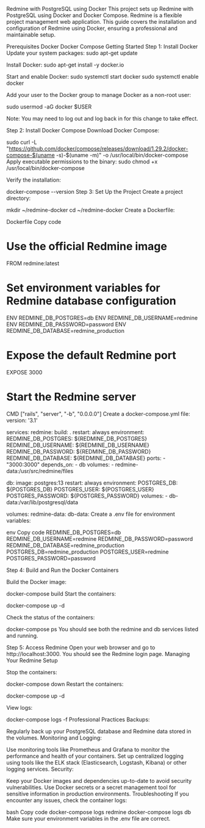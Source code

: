 Redmine with PostgreSQL using Docker
This project sets up Redmine with PostgreSQL using Docker and Docker Compose. Redmine is a flexible project management web application. This guide covers the installation and configuration of Redmine using Docker, ensuring a professional and maintainable setup.

Prerequisites
Docker
Docker Compose
Getting Started
Step 1: Install Docker
Update your system packages:
sudo apt-get update


Install Docker:
sudo apt-get install -y docker.io

Start and enable Docker:
sudo systemctl start docker
sudo systemctl enable docker


Add your user to the Docker group to manage Docker as a non-root user:

sudo usermod -aG docker $USER


Note: You may need to log out and log back in for this change to take effect.

Step 2: Install Docker Compose
Download Docker Compose:

sudo curl -L "https://github.com/docker/compose/releases/download/1.29.2/docker-compose-$(uname -s)-$(uname -m)" -o /usr/local/bin/docker-compose
Apply executable permissions to the binary:
sudo chmod +x /usr/local/bin/docker-compose

Verify the installation:

docker-compose --version
Step 3: Set Up the Project
Create a project directory:


mkdir ~/redmine-docker
cd ~/redmine-docker
Create a Dockerfile:

Dockerfile
Copy code
# Use the official Redmine image
FROM redmine:latest

# Set environment variables for Redmine database configuration
ENV REDMINE_DB_POSTGRES=db
ENV REDMINE_DB_USERNAME=redmine
ENV REDMINE_DB_PASSWORD=password
ENV REDMINE_DB_DATABASE=redmine_production

# Expose the default Redmine port
EXPOSE 3000

# Start the Redmine server
CMD ["rails", "server", "-b", "0.0.0.0"]
Create a docker-compose.yml file:
version: '3.1'

services:
  redmine:
    build: .
    restart: always
    environment:
      REDMINE_DB_POSTGRES: ${REDMINE_DB_POSTGRES}
      REDMINE_DB_USERNAME: ${REDMINE_DB_USERNAME}
      REDMINE_DB_PASSWORD: ${REDMINE_DB_PASSWORD}
      REDMINE_DB_DATABASE: ${REDMINE_DB_DATABASE}
    ports:
      - "3000:3000"
    depends_on:
      - db
    volumes:
      - redmine-data:/usr/src/redmine/files

  db:
    image: postgres:13
    restart: always
    environment:
      POSTGRES_DB: ${POSTGRES_DB}
      POSTGRES_USER: ${POSTGRES_USER}
      POSTGRES_PASSWORD: ${POSTGRES_PASSWORD}
    volumes:
      - db-data:/var/lib/postgresql/data

volumes:
  redmine-data:
  db-data:
Create a .env file for environment variables:

env
Copy code
REDMINE_DB_POSTGRES=db
REDMINE_DB_USERNAME=redmine
REDMINE_DB_PASSWORD=password
REDMINE_DB_DATABASE=redmine_production
POSTGRES_DB=redmine_production
POSTGRES_USER=redmine
POSTGRES_PASSWORD=password


Step 4: Build and Run the Docker Containers


Build the Docker image:

docker-compose build
Start the containers:

docker-compose up -d


Check the status of the containers:


docker-compose ps
You should see both the redmine and db services listed and running.

Step 5: Access Redmine
Open your web browser and go to http://localhost:3000. You should see the Redmine login page.
Managing Your Redmine Setup


Stop the containers:

docker-compose down
Restart the containers:

docker-compose up -d


View logs:

docker-compose logs -f
Professional Practices
Backups:

Regularly back up your PostgreSQL database and Redmine data stored in the volumes.
Monitoring and Logging:

Use monitoring tools like Prometheus and Grafana to monitor the performance and health of your containers.
Set up centralized logging using tools like the ELK stack (Elasticsearch, Logstash, Kibana) or other logging services.
Security:

Keep your Docker images and dependencies up-to-date to avoid security vulnerabilities.
Use Docker secrets or a secret management tool for sensitive information in production environments.
Troubleshooting
If you encounter any issues, check the container logs:

bash
Copy code
docker-compose logs redmine
docker-compose logs db
Make sure your environment variables in the .env file are correct.
